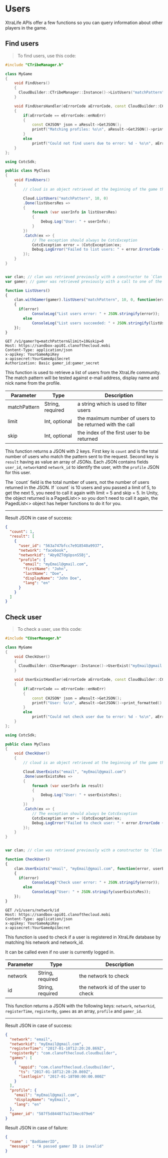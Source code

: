 # Users

XtraLife APIs offer a few functions so you can query information about other players in the game.

## Find users

> To find users, use this code:

```cpp
#include "CTribeManager.h"

class MyGame
{
    void FindUsers()
    {
      CloudBuilder::CTribeManager::Instance()->ListUsers("matchPattern", 10, 0, MakeResultHandler(this, &MyGame::FindUsersHandler));
    }

    void FindUsersHandler(eErrorCode aErrorCode, const CloudBuilder::CCloudResult *aResult)
    {
        if(aErrorCode == eErrorCode::enNoErr)
        {
            const CHJSON* json = aResult->GetJSON();
            printf("Matching profiles: %s\n", aResult->GetJSON()->print_formatted().c_str());
        }
        else
            printf("Could not find users due to error: %d - %s\n", aErrorCode, aResult->GetErrorString());
    }
};
```

```cs
using CotcSdk;

public class MyClass
{
    void FindUsers()
    {
        // cloud is an object retrieved at the beginning of the game through the CotcGameObject object.

        Cloud.ListUsers("matchPattern", 10, 0)
        .Done(listUsersRes =>
        {
            foreach (var userInfo in listUsersRes)
            {
                Debug.Log("User: " + userInfo);
            }
        })
        .Catch(ex => {
            // The exception should always be CotcException
            CotcException error = (CotcException)ex;
            Debug.LogError("Failed to list users: " + error.ErrorCode + " (" + error.ErrorInformation + ")");
        });
    }
}
```

```objectivec
```

```javascript
var clan; // clan was retrieved previously with a constructor to `Clan`
var gamer; // gamer was retrieved previously with a call to one of the Login methods from `Clan`

function ListUsers()
{
    clan.withGamer(gamer).listUsers("matchPattern", 10, 0, function(error, listUsersRes)
    {
      if(error)
		    ConsoleLog("List users error: " + JSON.stringify(error));
	    else
		    ConsoleLog("List users succeeded: " + JSON.stringify(listUsersRes));
    });
}
```

```http
GET /v1/gamer?q=matchPattern&limit=10&skip=0
Host: https://sandbox-api01.clanofthecloud.mobi
Content-Type: application/json
x-apikey: YourGameApiKey
x-apisecret:YourGameApiSecret
Authorization: Basic gamer_id:gamer_secret
```

This function is used to retrieve a list of users from the XtraLife community. The match pattern will
be tested against e-mail address, display name and nick name from the profile.

Parameter | Type | Description
--------- | ---- | -----------
matchPattern | String, required | a string which is used to filter users
limit | Int, optional | the maximum number of users to be returned with the call
skip | Int, optional | the index of the first user to be returned

This function returns a JSON with 2 keys. First key is `count` and is the total number of users who
match the pattern sent to the request. Second key is `result` having as value an array of JSONs.
Each JSON contains fields `user_id`, `network`and `network_id` to identify the user, with the
`profile` JSON for this user.

<aside class="notice">
The `count` field is the total number of users, not the number of users returned in the JSON. If `count`
is 10 users and you passed a limit of 5, to get the next 5, you need to call it again with limit = 5 and
skip = 5. In Unity, the object returned is a PagedList<> so you don't need to call it again, the PagedList<>
object has helper functions to do it for you.
</aside>

---

<aside class="success">
Result JSON in case of success:
</aside>

```json
{
  "count": 1,
  "result": [
    {
      "user_id": "563a747bfcc7e918540a9937",
      "network": "facebook",
      "networkid": "Aby0ZTdgUpsnS5Bj",
      "profile": {
        "email": "myEmail@gmail.com",
        "firstName": "John",
        "lastName": "Doe",
        "displayName": "John Doe",
        "lang": "en"
      }
    }
  ]
}
```

## Check user

> To check a user, use this code:

```cpp
#include "CUserManager.h"

class MyGame
{
    void CheckUser()
    {
      CloudBuilder::CUserManager::Instance()->UserExist("myEmail@gmail.com", "email", MakeResultHandler(this, &MyGame::UserExistHandler));
    }

    void UserExistHandler(eErrorCode aErrorCode, const CloudBuilder::CCloudResult *aResult)
    {
        if(aErrorCode == eErrorCode::enNoErr)
        {
            const CHJSON* json = aResult->GetJSON();
            printf("User: %s\n", aResult->GetJSON()->print_formatted().c_str());
        }
        else
            printf("Could not check user due to error: %d - %s\n", aErrorCode, aResult->GetErrorString());
    }
};
```

```cs
using CotcSdk;

public class MyClass
{
    void CheckUser()
    {
        // cloud is an object retrieved at the beginning of the game through the CotcGameObject object.

        Cloud.UserExists("email", "myEmail@gmail.com")
        .Done(userExistsRes =>
        {
            foreach (var userInfo in result)
            {
                Debug.Log("User: " + userExistsRes);
            }
        })
        .Catch(ex => {
            // The exception should always be CotcException
            CotcException error = (CotcException)ex;
            Debug.LogError("Failed to check user: " + error.ErrorCode + " (" + error.ErrorInformation + ")");
        });
    }
}
```

```objectivec
```

```javascript
var clan; // clan was retrieved previously with a constructor to `Clan`

function CheckUser()
{
    clan.UserExists("email", "myEmail@gmail.com", function(error, userExistsRes)
    {
      if(error)
		    ConsoleLog("Check user error: " + JSON.stringify(error));
	    else
		    ConsoleLog("User: " + JSON.stringify(userExistsRes));
    });
}
```

```http
GET /v1/users/network/id
Host: https://sandbox-api01.clanofthecloud.mobi
Content-Type: application/json
x-apikey: YourGameApiKey
x-apisecret:YourGameApiSecret
```

This function is used to check if a user is registered in XtraLife database by matching his network and
network_id.
<aside class="notice">
It can be called even if no user is currently logged in.
</aside>


Parameter | Type | Description
--------- | ---- | -----------
network | String, required | the network to check
id | String, required | the network id of the user to check

This function returns a JSON with the following keys: `network`, `networkid`, `registerTime`, `registerBy`,
`games` as an array, `profile` and `gamer_id`. 

---

<aside class="success">
Result JSON in case of success:
</aside>

```json
{
  "network": "email",
  "networkid": "myEmail@gmail.com",
  "registerTime": "2017-01-18T12:20:20.869Z",
  "registerBy": "com.clanofthecloud.cloudbuilder",
  "games": [
    {
      "appid": "com.clanofthecloud.cloudbuilder",
      "ts": "2017-01-18T12:20:20.869Z",
      "lastlogin": "2017-01-18T00:00:00.000Z"
    }
  ],
  "profile": {
    "email": "myEmail@gmail.com",
    "displayName": "myEmail",
    "lang": "en"
  },
  "gamer_id": "587f5d844877a1734ec079e6"
}
```

<aside class="warning">
Result JSON in case of failure:
</aside>

```json
{
  "name" : "BadGamerID",
  "message" : "A passed gamer ID is invalid"
}
```
